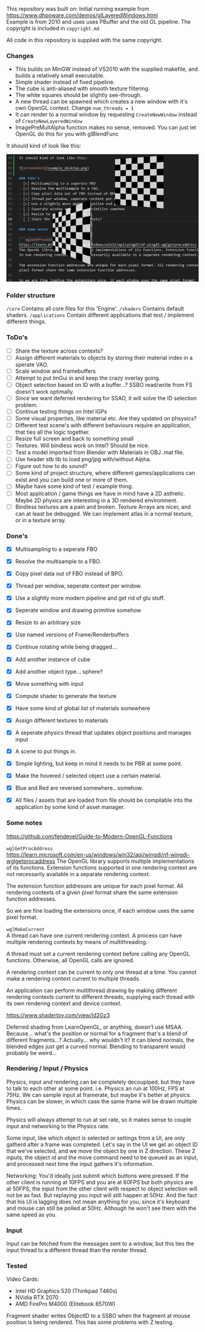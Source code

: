 This repository was built on:
Initial running example from https://www.dhpoware.com/demos/glLayeredWindows.html<br>
Example is from 2010 and uses uses PBuffer and the old GL pipeline.
The copyright is included in `copyright.md`

All code in this repository is supplied with the same copyright.

### Changes
- This builds on MinGW instead of VS2010 with the supplied makefile, and builds a relatively small executable.
- Simple shader instead of fixed pipeline.
- The cube is anti-aliased with smooth texture filtering.
- The white squares should be slightly see-through.
- A new thread can be spawned which creates a new window with it's own OpenGL context. Change `num_threads = 1`
- It can render to a normal window by requesting `CreateNewWindow` instead of `CreateNewLayeredWindow`
- ImagePreMultAlpha function makes no sense, removed. You can just let OpenGL do this for you with glBlendFunc

It should kind of look like this:

![screenshot](example_desktop.png)

### Folder structure
`/core`         Contains all core files for this 'Engine'.
`/shaders`      Contains default shaders.
`/applications` Contain different applications that test / implement different things.

### ToDo's

- [ ] Share the texture across contexts?
- [ ] Assign different materials to objects by storing their material index in a sperate VAO.
- [ ] Scale window and framebuffers
- [ ] Attempt to put ImGui in and keep the crazy overlay going.
- [ ] Object selection based on ID with a buffer...? SSBO read/write from FS doesn't work optimally.
- [ ] Since we want deferred rendering for SSAO, it will solve the ID selection problem.
- [ ] Continue testing things on Intel IGPs
- [ ] Some visual properties, like material etc. Are they updated on phsysics?
- [ ] Different test scene's with different behaviours require an application, that ties all the logic together.
- [ ] Resize full screen and back to something small
- [ ] Textures. Will bindless work on Intel? Should be nice.
- [ ] Test a model imported from Blender with Materials in OBJ .mat file.
- [ ] Use header stb lib to load png/jpg with/without Alpha.
- [ ] Figure out how to do sound?
- [ ] Some kind of project structure, where different games/applications can exist and you can build one or more of them.
- [ ] Maybe have some kind of test / example thing.
- [ ] Most application / game things we have in mind have a 2D asthetic. Maybe 2D physics are interesting in a 3D rendered environment.
- [ ] Bindless textures are a pain and broken. Texture Arrays are nicer, and can at least be debugged. We can implement atlas in a normal texture, or in a texture array.

### Done's
- [x] Multisampling to a seperate FBO
- [x] Resolve the multisample to a FBO.
- [x] Copy pixel data out of FBO instead of BPO.
- [x] Thread per window, seperate context per window.
- [x] Use a slightly more modern pipeline and get rid of glu stuff.
- [x] Seperate window and drawing primitive somehow
- [x] Resize to an arbitrary size
- [x] Use named versions of Frame/Renderbuffers
- [x] Continue rotating while being dragged...
- [x] Add another instance of cube
- [x] Add another object type... sphere?
- [x] Move something with input
- [x] Compute shader to generate the texture
- [x] Have some kind of global list of materials somewhere
- [x] Assign different textures to materials
- [x] A seperate physics thread that updates object positions and manages input
- [x] A scene to put things in.
- [x] Simple lighting, but keep in mind it needs to be PBR at some point.
- [x] Make the hovered / selected object use a certain material.
- [x] Blue and Red are reversed somewhere.. somehow.
- [x] All files / assets that are loaded from file should be compilable into the application by some kind of asset manager.


### Some notes

https://github.com/fendevel/Guide-to-Modern-OpenGL-Functions

```wglGetProcAddress```<br>
https://learn.microsoft.com/en-us/windows/win32/api/wingdi/nf-wingdi-wglgetprocaddress
The OpenGL library supports multiple implementations of its functions. Extension functions supported in one rendering context are not necessarily available in a separate rendering context.

The extension function addresses are unique for each pixel format. All rendering contexts of a given pixel format share the same extension function addresses.

So we are fine loading the extensions once, if each window uses the same pixel format.

```wglMakeCurrent```<br>
A thread can have one current rendering context. A process can have multiple rendering contexts by means of multithreading.

A thread must set a current rendering context before calling any OpenGL functions. Otherwise, all OpenGL calls are ignored.

A rendering context can be current to only one thread at a time. You cannot make a rendering context current to multiple threads.

An application can perform multithread drawing by making different rendering contexts current to different threads, supplying each thread with its own rendering context and device context.

https://www.shadertoy.com/view/ld2Gz3


Deferred shading from LearnOpenGL, or anything, doesn't use MSAA. Because... what's the position or normal for a fragment that's a blend of different fragments...? Actually... why wouldn't it? It can blend normals, the blended edges just get a curved normal. Blending to transparent would probably be weird...

### Rendering / Input / Physics

Physics, input and rendering can be completely decouplped, but they have to talk to each other at some point.
i.e. Physics an run at 100Hz, FPS at 75Hz. We can sample input at framerate, but maybe it's better at physics.
Physics can be slower, in which case the same frame will be drawn multiple times.

Physics will always attempt to run at set rate, so it makes sense to couple input and networking to the Physics rate.

Some input, like which object is selected or settings from a UI, are only gatherd after a frame was completed. Let's say in the UI we get an object ID that we've selected, and we move the object by one in Z direction. These 2 inputs, the object id and the move command need to be queued as an input, and processed next time the input gathers it's information.

Networking: You'd ideally just submit which buttons were pressed. If the other client is running at 10FPS and you are at 60FPS but both physics are at 50FPS, the input from the other client with respect to object selection will not be as fast. But replaying you input will still happen at 50Hz. And the fact that his UI is lagging does not mean anything for you, since it's keyboard and mouse can still be polled at 50Hz. Although he won't see them with the same speed as you.

### Input
Input can be fetched from the messages sent to a window, but this ties the input thread to a different thread than the render thread.

### Tested
Video Cards:
 - Intel HD Graphics 520 (Thinkpad T460s)
 - NVidia RTX 2070
 - AMD FirePro M4000 (Elitebook 8570W)

Fragment shader writes ObjectID to a SSBO when the fragment at mouse position is being rendered. This has some problems with Z testing.